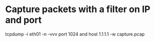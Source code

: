# Capture packets with a filter on IP and port
tcpdump -i eth01 -n -vvv port 1024 and host 1.1.1.1 -w capture.pcap








